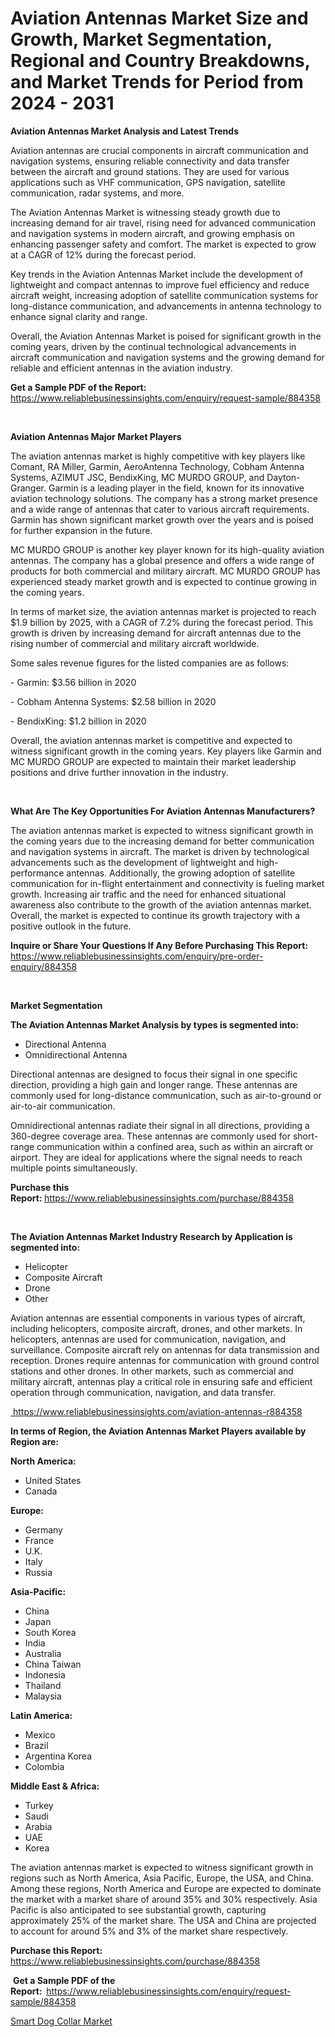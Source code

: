 <p><h1>Aviation Antennas Market Size and Growth, Market Segmentation, Regional and Country Breakdowns, and Market Trends for Period from 2024 -  2031</h1></p><p><strong>Aviation Antennas Market Analysis and Latest Trends</strong></p>
<p><p>Aviation antennas are crucial components in aircraft communication and navigation systems, ensuring reliable connectivity and data transfer between the aircraft and ground stations. They are used for various applications such as VHF communication, GPS navigation, satellite communication, radar systems, and more.</p><p>The Aviation Antennas Market is witnessing steady growth due to increasing demand for air travel, rising need for advanced communication and navigation systems in modern aircraft, and growing emphasis on enhancing passenger safety and comfort. The market is expected to grow at a CAGR of 12% during the forecast period.</p><p>Key trends in the Aviation Antennas Market include the development of lightweight and compact antennas to improve fuel efficiency and reduce aircraft weight, increasing adoption of satellite communication systems for long-distance communication, and advancements in antenna technology to enhance signal clarity and range.</p><p>Overall, the Aviation Antennas Market is poised for significant growth in the coming years, driven by the continual technological advancements in aircraft communication and navigation systems and the growing demand for reliable and efficient antennas in the aviation industry.</p></p>
<p><strong>Get a Sample PDF of the Report:&nbsp;</strong> <a href="https://www.reliablebusinessinsights.com/enquiry/request-sample/884358">https://www.reliablebusinessinsights.com/enquiry/request-sample/884358</a></p>
<p>&nbsp;</p>
<p><strong>Aviation Antennas Major Market Players</strong></p>
<p><p>The aviation antennas market is highly competitive with key players like Comant, RA Miller, Garmin, AeroAntenna Technology, Cobham Antenna Systems, AZIMUT JSC, BendixKing, MC MURDO GROUP, and Dayton-Granger. Garmin is a leading player in the field, known for its innovative aviation technology solutions. The company has a strong market presence and a wide range of antennas that cater to various aircraft requirements. Garmin has shown significant market growth over the years and is poised for further expansion in the future.</p><p>MC MURDO GROUP is another key player known for its high-quality aviation antennas. The company has a global presence and offers a wide range of products for both commercial and military aircraft. MC MURDO GROUP has experienced steady market growth and is expected to continue growing in the coming years.</p><p>In terms of market size, the aviation antennas market is projected to reach $1.9 billion by 2025, with a CAGR of 7.2% during the forecast period. This growth is driven by increasing demand for aircraft antennas due to the rising number of commercial and military aircraft worldwide.</p><p>Some sales revenue figures for the listed companies are as follows:</p><p>- Garmin: $3.56 billion in 2020</p><p>- Cobham Antenna Systems: $2.58 billion in 2020</p><p>- BendixKing: $1.2 billion in 2020</p><p>Overall, the aviation antennas market is competitive and expected to witness significant growth in the coming years. Key players like Garmin and MC MURDO GROUP are expected to maintain their market leadership positions and drive further innovation in the industry.</p></p>
<p>&nbsp;</p>
<p><strong>What Are The Key Opportunities For Aviation Antennas Manufacturers?</strong></p>
<p><p>The aviation antennas market is expected to witness significant growth in the coming years due to the increasing demand for better communication and navigation systems in aircraft. The market is driven by technological advancements such as the development of lightweight and high-performance antennas. Additionally, the growing adoption of satellite communication for in-flight entertainment and connectivity is fueling market growth. Increasing air traffic and the need for enhanced situational awareness also contribute to the growth of the aviation antennas market. Overall, the market is expected to continue its growth trajectory with a positive outlook in the future.</p></p>
<p><strong>Inquire or Share Your Questions If Any Before Purchasing This Report:</strong> <a href="https://www.reliablebusinessinsights.com/enquiry/pre-order-enquiry/884358">https://www.reliablebusinessinsights.com/enquiry/pre-order-enquiry/884358</a></p>
<p>&nbsp;</p>
<p><strong>Market Segmentation</strong></p>
<p><strong>The Aviation Antennas Market Analysis by types is segmented into:</strong></p>
<p><ul><li>Directional Antenna</li><li>Omnidirectional Antenna</li></ul></p>
<p><p>Directional antennas are designed to focus their signal in one specific direction, providing a high gain and longer range. These antennas are commonly used for long-distance communication, such as air-to-ground or air-to-air communication.</p><p>Omnidirectional antennas radiate their signal in all directions, providing a 360-degree coverage area. These antennas are commonly used for short-range communication within a confined area, such as within an aircraft or airport. They are ideal for applications where the signal needs to reach multiple points simultaneously.</p></p>
<p><strong>Purchase this Report:&nbsp;</strong><a href="https://www.reliablebusinessinsights.com/purchase/884358">https://www.reliablebusinessinsights.com/purchase/884358</a></p>
<p>&nbsp;</p>
<p><strong>The Aviation Antennas Market Industry Research by Application is segmented into:</strong></p>
<p><ul><li>Helicopter</li><li>Composite Aircraft</li><li>Drone</li><li>Other</li></ul></p>
<p><p>Aviation antennas are essential components in various types of aircraft, including helicopters, composite aircraft, drones, and other markets. In helicopters, antennas are used for communication, navigation, and surveillance. Composite aircraft rely on antennas for data transmission and reception. Drones require antennas for communication with ground control stations and other drones. In other markets, such as commercial and military aircraft, antennas play a critical role in ensuring safe and efficient operation through communication, navigation, and data transfer.</p></p>
<p><a href="https://www.reliablebusinessinsights.com/aviation-antennas-r884358">&nbsp;https://www.reliablebusinessinsights.com/aviation-antennas-r884358</a></p>
<p><strong>In terms of Region, the Aviation Antennas Market Players available by Region are:</strong></p>
<p>
    <p> <strong> North America: </strong>
        <ul>
            <li>United States</li>
            <li>Canada</li>
        </ul>
        </p> 
    <p> <strong> Europe: </strong>
        <ul>
            <li>Germany</li>
            <li>France</li>
            <li>U.K.</li>
            <li>Italy</li>
            <li>Russia</li>
        </ul>
        </p> 
    <p> <strong> Asia-Pacific: </strong>
        <ul>
            <li>China</li>
            <li>Japan</li>
            <li>South Korea</li>
            <li>India</li>
            <li>Australia</li>
            <li>China Taiwan</li>
            <li>Indonesia</li>
            <li>Thailand</li>
            <li>Malaysia</li>
        </ul>
        </p> 
    <p> <strong> Latin America: </strong>
        <ul>
            <li>Mexico</li>
            <li>Brazil</li>
            <li>Argentina Korea</li>
            <li>Colombia</li>
        </ul>
        </p> 
    <p> <strong> Middle East & Africa: </strong>
        <ul>
            <li>Turkey</li>
            <li>Saudi</li>
            <li>Arabia</li>
            <li>UAE</li>
            <li>Korea</li>
        </ul>
    </p>
    </p>
<p><p>The aviation antennas market is expected to witness significant growth in regions such as North America, Asia Pacific, Europe, the USA, and China. Among these regions, North America and Europe are expected to dominate the market with a market share of around 35% and 30% respectively. Asia Pacific is also anticipated to see substantial growth, capturing approximately 25% of the market share. The USA and China are projected to account for around 5% and 3% of the market share respectively.</p></p>
<p><strong>Purchase this Report: </strong><a href="https://www.reliablebusinessinsights.com/purchase/884358">https://www.reliablebusinessinsights.com/purchase/884358</a></p>
<p>&nbsp;<strong>Get a Sample PDF of the Report:&nbsp;&nbsp;</strong><a href="https://www.reliablebusinessinsights.com/enquiry/request-sample/884358">https://www.reliablebusinessinsights.com/enquiry/request-sample/884358</a></p>
<p><strong></strong></p>
<p><p><a href="https://github.com/eeenafisainka/Market-Research-Report-List-1/blob/main/smart-dog-collar-market.md">Smart Dog Collar Market</a></p></p>